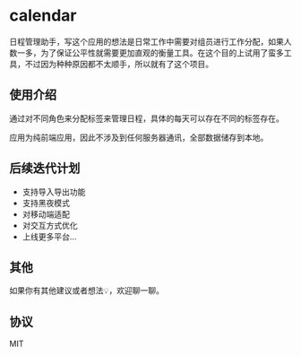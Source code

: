 # calendar

日程管理助手，写这个应用的想法是日常工作中需要对组员进行工作分配，如果人数一多，为了保证公平性就需要更加直观的衡量工具。在这个目的上试用了蛮多工具，不过因为种种原因都不太顺手，所以就有了这个项目。

## 使用介绍

通过对不同角色来分配标签来管理日程，具体的每天可以存在不同的标签存在。

应用为纯前端应用，因此不涉及到任何服务器通讯，全部数据储存到本地。

## 后续迭代计划

- 支持导入导出功能
- 支持黑夜模式
- 对移动端适配
- 对交互方式优化
- 上线更多平台...

## 其他

如果你有其他建议或者想法💡，欢迎聊一聊。

## 协议

MIT
